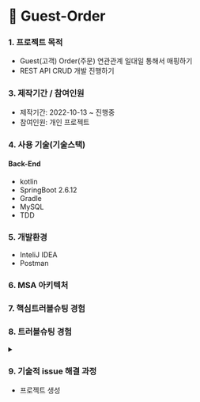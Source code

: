 # 📌 Guest-Order

###  1. 프로젝트 목적 
+ Guest(고객) Order(주문) 연관관계 일대일 통해서 매핑하기
+ REST API CRUD 개발 진행하기 


###  3. 제작기간 / 참여인원
+ 제작기간: 2022-10-13 ~ 진행중
+ 참여인원: 개인 프로젝트

### 4. 사용 기술(기술스택)
#### Back-End
+ kotlin
+ SpringBoot 2.6.12
+ Gradle
+ MySQL
+ TDD

### 5. 개발환경
+ InteliJ IDEA
+ Postman

### 6. MSA 아키텍처




###  7. 핵심트러블슈팅 경험

###  8. 트러블슈팅 경험
<details>
<summary></summary>
<div markdown="1">

 
</div>
</details> 



### 9. 기술적 issue 해결 과정
+ 프로젝트 생성<br> 







